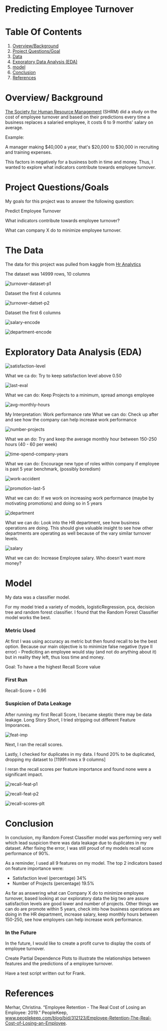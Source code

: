 # Predicting Employee Turnover

# Table Of Contents
1. [Overview/Background](#overview/-background)
2. [Project Questions/Goal](#project-questions/goals)
3. [Data](#the-data)
4. [Exporatory Data Analysis (EDA)](#exploratory-data-analysis-(eda))
5. [model](#model)
6. [Conclusion](#conclusion)
7. [References](#references)


# Overview/ Background

[The Society for Human Resource Management](https://www.peoplekeep.com/blog/bid/312123/employee-retention-the-real-cost-of-losing-an-employee)
(SHRM) did a study on the cost of employee
turnover and based on their predictions every time a business replaces
a salaried employee, it costs 6 to 9 months' salary on average.

Example: 

A manager making $40,000 a year, that's $20,000 to $30,000 in recruiting and training expenses.

This factors in negatively for a business both in time and money. Thus, I wanted to explore
what indicators contribute towards employee turnover.


# Project Questions/Goals

My goals for this project was to answer the following question:

Predict Employee Turnover

What indicators contribute towards employee turnover?

What can company X do to minimize employee turnover.

# The Data

The data for this project was pulled from kaggle from [Hr Analytics](https://www.kaggle.com/lnvardanyan/hr-analytics)

The dataset was 14999 rows, 10 columns

![turnover-dataset-p1](https://github.com/isaacramiez00/predicting_turnover/blob/master/imgs/turnover_df_slice_1.png)

Dataset the first 4 columns


![turnover-datset-p2](https://github.com/isaacramiez00/predicting_turnover/blob/master/imgs/turnover_df_slice_2.png)

Dataset the first 6 columns


![salary-encode](https://github.com/isaacramiez00/predicting_turnover/blob/master/imgs/salary_encoded.png)


![department-encode](https://github.com/isaacramiez00/predicting_turnover/blob/master/imgs/department_encoded.png)


# Exploratory Data Analysis (EDA)

![satisfaction-level](https://github.com/isaacramiez00/predicting_turnover/blob/master/imgs/satisfaction_level_percentage.png)

What we ca do: Try to keep satisfaction level above 0.50

![last-eval](https://github.com/isaacramiez00/predicting_turnover/blob/master/imgs/last_evaluation_percentage.png)


What we can do: Keep Projects to a minimum, spread amongs employee

![avg-monthly-hours](https://github.com/isaacramiez00/predicting_turnover/blob/master/imgs/average_montly_hours.png)

My Interpretation: Work performance rate
What we can do: Check up after and see how the company can help increase work performance

![number-projects](https://github.com/isaacramiez00/predicting_turnover/blob/master/imgs/Employer_Turnover_by_number_project_side_barcharts.png)


What we an do: Try and keep the average monthly hour between 150-250 hours (40 - 60 per week)

![time-spend-company-years](https://github.com/isaacramiez00/predicting_turnover/blob/master/imgs/Employer_Turnover_by_time_spend_company_years_side_barcharts.png)

What we can do: Encourage new type of roles within company if employee is past 5 year benchmark, (possibly boredism)

![work-accident](https://github.com/isaacramiez00/predicting_turnover/blob/master/imgs/Employer_Turnover_by_Work_accident_side_barcharts.png)


![promotion-last-5](https://github.com/isaacramiez00/predicting_turnover/blob/master/imgs/Employer_Turnover_by_promotion_last_5years_side_barcharts.png)

What we can do: If we work on increasing work performance (maybe by motivating promotions) and doing so in 5 years

![department](https://github.com/isaacramiez00/predicting_turnover/blob/master/imgs/Employer_Turnover_by_department_side_barcharts.png)

What we can do: Look into the HR department, see how business operations are doing. This
should give valuable insight to see how other departments are operating as well because of the vary similar turnover levels.

![salary](https://github.com/isaacramiez00/predicting_turnover/blob/master/imgs/Employer_Turnover_by_salary_side_barcharts.png)

What we can do: Increase Employee salary. Who doesn't want more money?

# Model

My data was a classifier model.

For my model tried a variety of models, logisticRegression, pca, decision tree and random forest classifier.
I found that the Random Forest Classifier model works the best.

### Metric Used

At first I was using accuracy as metric but then found recall to be the best option.
Because our main objective is to minimize false negative (type II error) - 
Prediciting an employee would stay (and not do anything about it) but in reality
they left, thus loss time and money.

Goal: To have a the highest Recall Score value

### First Run
Recall-Score = 0.96 


### Suspicion of Data Leakage

After running my first Recall Score, I became skeptic there may be data leakage. Long Story Short,
I tried stripping out different Feature Imporances.

![feat-imp](https://github.com/isaacramiez00/predicting_turnover/blob/master/imgs/perc_by_feat_imp.png)

Next, I ran the recall scores.

Lastly, I checked for duplicates in my data.
I found 20% to be duplicated, dropping my dataset to [11991 rows x 9 columns]

I reran the recall scores per feature importance and found none were a significant impact.

![recall-feat-p1](https://github.com/isaacramiez00/predicting_turnover/blob/master/imgs/recall_feat_p1.png)


![recall-feat-p2](https://github.com/isaacramiez00/predicting_turnover/blob/master/imgs/recall_feat_p2.png)


![recall-scores-plt](https://github.com/isaacramiez00/predicting_turnover/blob/master/imgs/Recall_b_a_data_leakage.png)


# Conclusion

In conclusion, my Random Forest Classifier model was performing very
well which lead suspicion there was data leakage due to duplicates in my dataset.
After fixing the error, I was still proud of my models recall score performance of 90%.

As a reminder, I used all 9 features on my model. The top 2 indicators based on feature importance were:

* Satisfaction level (percentage) 34%
* Number of Projects (percentage) 19.5%

As far as answering what can Company X do to minimize employee turnover, based looking at our exploratory data
the big two are assure satisfaction levels are good lower and number of projects. Other things we can do are
promote within 5 years, check into how business operations are doing in the HR department, increase salary, keep monthly hours
between 150-250, see how employers can help increase work performance.

### In the Future

In the future, I would like to create a profit curve to display the costs of employee turnover.

Create Partial Dependence Plots to illustrate the relationships between features and the predictions of a employee turnover.

Have a test script written out for Frank.


# References
Merhar, Christina. “Employee Retention - The Real Cost of Losing an Employee: 2019.”
PeopleKeep, www.peoplekeep.com/blog/bid/312123/Employee-Retention-The-Real-Cost-of-Losing-an-Employee.
